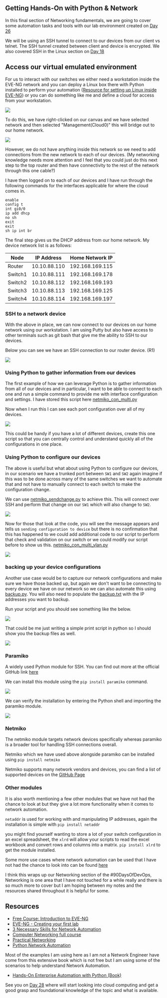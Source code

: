 ## Getting Hands-On with Python & Network

In this final section of Networking fundamentals, we are going to cover some automation tasks and tools with our lab environment created on [Day 26](day26.md) 

We will be using an SSH tunnel to connect to our devices from our client vs telnet. The SSH tunnel created between client and device is encrypted. We also covered SSH in the Linux section on [Day 18](day18.md)

## Access our virtual emulated environment

For us to interact with our switches we either need a workstation inside the EVE-NG network and you can deploy a Linux box there with Python installed to perform your automation ([Resource for setting up Linux inside EVE-NG](https://www.youtube.com/watch?v=3Qstk3zngrY)) or you can do something like me and define a cloud for access from your workstation. 

![](Images/Day27_Networking3.png)

To do this, we have right-clicked on our canvas and we have selected network and then selected "Management(Cloud0)" this will bridge out to our home network. 

![](Images/Day27_Networking4.png)

However, we do not have anything inside this network so we need to add connections from the new network to each of our devices. (My networking knowledge needs more attention and I feel that you could just do this next step to the top router and then have connectivity to the rest of the network through this one cable?)

I have then logged on to each of our devices and I have run through the following commands for the interfaces applicable for where the cloud comes in. 

```
enable
config t
int gi0/0
ip add dhcp 
no sh 
exit 
exit
sh ip int br
```

The final step gives us the DHCP address from our home network. My device network list is as follows: 

| Node        | IP Address  | Home Network IP  |
| ----------- | ----------- | -----------      |
| Router      | 10.10.88.110| 192.168.169.115  |
| Switch1     | 10.10.88.111| 192.168.169.178  |
| Switch2     | 10.10.88.112| 192.168.169.193  |
| Switch3     | 10.10.88.113| 192.168.169.125  |
| Switch4     | 10.10.88.114| 192.168.169.197  |

### SSH to a network device 

With the above in place, we can now connect to our devices on our home network using our workstation. I am using Putty but also have access to other terminals such as git bash that give me the ability to SSH to our devices. 

Below you can see we have an SSH connection to our router device. (R1)

![](Images/Day27_Networking5.png)

### Using Python to gather information from our devices 

The first example of how we can leverage Python is to gather information from all of our devices and in particular, I want to be able to connect to each one and run a simple command to provide me with interface configuration and settings. I have stored this script here [netmiko_con_multi.py](Networking/netmiko_con_multi.py)

Now when I run this I can see each port configuration over all of my devices. 

![](Images/Day27_Networking6.png)

This could be handy if you have a lot of different devices, create this one script so that you can centrally control and understand quickly all of the configurations in one place. 

### Using Python to configure our devices 

The above is useful but what about using Python to configure our devices, in our scenario we have a trunked port between `SW1` and `SW2` again imagine if this was to be done across many of the same switches we want to automate that and not have to manually connect to each switch to make the configuration change. 

We can use [netmiko_sendchange.py](Networking/netmiko_sendchange.py) to achieve this. This will connect over SSH and perform that change on our `SW1` which will also change to `SW2`. 

![](Images/Day27_Networking7.png)

Now for those that look at the code, you will see the message appears and tells us `sending configuration to device` but there is no confirmation that this has happened to we could add additional code to our script to perform that check and validation on our switch or we could modify our script before to show us this. [netmiko_con_multi_vlan.py](Networking/netmiko_con_multi_vlan.py)

![](Images/Day27_Networking8.png)

### backing up your device configurations 

Another use case would be to capture our network configurations and make sure we have those backed up, but again we don't want to be connecting to every device we have on our network so we can also automate this using [backup.py](Networking/backup.py). You will also need to populate the [backup.txt](Networking/backup.txt) with the IP addresses you want to backup. 

Run your script and you should see something like the below. 

![](Images/Day27_Networking9.png)

That could be me just writing a simple print script in python so I should show you the backup files as well. 

![](Images/Day27_Networking10.png)

### Paramiko 

A widely used Python module for SSH. You can find out more at the official GitHub link [here](https://github.com/paramiko/paramiko)

We can install this module using the `pip install paramiko` command. 

![](Images/Day27_Networking1.png)

We can verify the installation by entering the Python shell and importing the paramiko module. 

![](Images/Day27_Networking2.png)

### Netmiko 

The netmiko module targets network devices specifically whereas paramiko is a broader tool for handling SSH connections overall. 

Netmiko which we have used above alongside paramiko can be installed using `pip install netmiko` 

Netmiko supports many network vendors and devices, you can find a list of supported devices on the [GitHub Page](https://github.com/ktbyers/netmiko#supports) 

### Other modules 

It is also worth mentioning a few other modules that we have not had the chance to look at but they give a lot more functionality when it comes to network automation. 

`netaddr` is used for working with and manipulating IP addresses, again the installation is simple with `pip install netaddr` 

you might find yourself wanting to store a lot of your switch configuration in an excel spreadsheet, the `xlrd` will allow your scripts to read the excel workbook and convert rows and columns into a matrix. `pip install xlrd` to get the module installed. 

Some more use cases where network automation can be used that I have not had the chance to look into can be found [here](https://github.com/ktbyers/pynet/tree/master/presentations/dfwcug/examples)

I think this wraps up our Networking section of the #90DaysOfDevOps, Networking is one area that I have not touched for a while really and there is so much more to cover but I am hoping between my notes and the resources shared throughout it is helpful for some. 

## Resources 

- [Free Course: Introduction to EVE-NG](https://www.youtube.com/watch?v=g6B0f_E0NMg)
- [EVE-NG - Creating your first lab](https://www.youtube.com/watch?v=9dPWARirtK8)
- [3 Necessary Skills for Network Automation](https://www.youtube.com/watch?v=KhiJ7Fu9kKA&list=WL&index=122&t=89s)
- [Computer Networking full course](https://www.youtube.com/watch?v=IPvYjXCsTg8)
- [Practical Networking](http://www.practicalnetworking.net/)
- [Python Network Automation](https://www.youtube.com/watch?v=xKPzLplPECU&list=WL&index=126)

Most of the examples I am using here as I am not a Network Engineer have come from this extensive book which is not free but I am using some of the scenarios to help understand Network Automation. 

- [Hands-On Enterprise Automation with Python (Book)](https://www.packtpub.com/product/hands-on-enterprise-automation-with-python/9781788998512)

See you on [Day 28](day28.md) where will start looking into cloud computing and get a good grasp and foundational knowledge of the topic and what is available. 